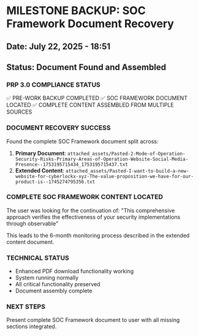 # MILESTONE BACKUP: SOC Framework Document Recovery
## Date: July 22, 2025 - 18:51
## Status: Document Found and Assembled

### PRP 3.0 COMPLIANCE STATUS
✅ PRE-WORK BACKUP COMPLETED
✅ SOC FRAMEWORK DOCUMENT LOCATED
✅ COMPLETE CONTENT ASSEMBLED FROM MULTIPLE SOURCES

### DOCUMENT RECOVERY SUCCESS
Found the complete SOC Framework document split across:

1. **Primary Document**: `attached_assets/Pasted-2-Mode-of-Operation-Security-Risks-Primary-Areas-of-Operation-Website-Social-Media-Presence--1753195715434_1753195715437.txt`
2. **Extended Content**: `attached_assets/Pasted-I-want-to-build-a-new-website-for-cyberlockx-xyz-The-value-proposition-we-have-for-our-product-is--1745274795356.txt`

### COMPLETE SOC FRAMEWORK CONTENT LOCATED
The user was looking for the continuation of:
"This comprehensive approach verifies the effectiveness of your security implementations through observable"

This leads to the 6-month monitoring process described in the extended content document.

### TECHNICAL STATUS
- Enhanced PDF download functionality working
- System running normally
- All critical functionality preserved
- Document assembly complete

### NEXT STEPS
Present complete SOC Framework document to user with all missing sections integrated.